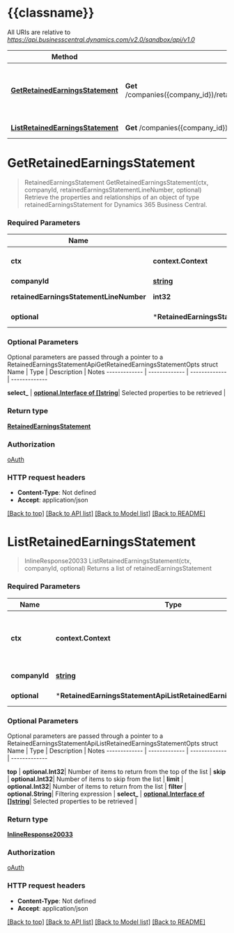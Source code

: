 # {{classname}}

All URIs are relative to *https://api.businesscentral.dynamics.com/v2.0/sandbox/api/v1.0*

Method | HTTP request | Description
------------- | ------------- | -------------
[**GetRetainedEarningsStatement**](RetainedEarningsStatementApi.md#GetRetainedEarningsStatement) | **Get** /companies({company_id})/retainedEarningsStatement({retainedEarningsStatement_lineNumber}) | Retrieve the properties and relationships of an object of type retainedEarningsStatement for Dynamics 365 Business Central.
[**ListRetainedEarningsStatement**](RetainedEarningsStatementApi.md#ListRetainedEarningsStatement) | **Get** /companies({company_id})/retainedEarningsStatement | Returns a list of retainedEarningsStatement

# **GetRetainedEarningsStatement**
> RetainedEarningsStatement GetRetainedEarningsStatement(ctx, companyId, retainedEarningsStatementLineNumber, optional)
Retrieve the properties and relationships of an object of type retainedEarningsStatement for Dynamics 365 Business Central.

### Required Parameters

Name | Type | Description  | Notes
------------- | ------------- | ------------- | -------------
 **ctx** | **context.Context** | context for authentication, logging, cancellation, deadlines, tracing, etc.
  **companyId** | [**string**](.md)| id for company | 
  **retainedEarningsStatementLineNumber** | **int32**| lineNumber for retainedEarningsStatement | 
 **optional** | ***RetainedEarningsStatementApiGetRetainedEarningsStatementOpts** | optional parameters | nil if no parameters

### Optional Parameters
Optional parameters are passed through a pointer to a RetainedEarningsStatementApiGetRetainedEarningsStatementOpts struct
Name | Type | Description  | Notes
------------- | ------------- | ------------- | -------------


 **select_** | [**optional.Interface of []string**](string.md)| Selected properties to be retrieved | 

### Return type

[**RetainedEarningsStatement**](retainedEarningsStatement.md)

### Authorization

[oAuth](../README.md#oAuth)

### HTTP request headers

 - **Content-Type**: Not defined
 - **Accept**: application/json

[[Back to top]](#) [[Back to API list]](../README.md#documentation-for-api-endpoints) [[Back to Model list]](../README.md#documentation-for-models) [[Back to README]](../README.md)

# **ListRetainedEarningsStatement**
> InlineResponse20033 ListRetainedEarningsStatement(ctx, companyId, optional)
Returns a list of retainedEarningsStatement

### Required Parameters

Name | Type | Description  | Notes
------------- | ------------- | ------------- | -------------
 **ctx** | **context.Context** | context for authentication, logging, cancellation, deadlines, tracing, etc.
  **companyId** | [**string**](.md)| id for company | 
 **optional** | ***RetainedEarningsStatementApiListRetainedEarningsStatementOpts** | optional parameters | nil if no parameters

### Optional Parameters
Optional parameters are passed through a pointer to a RetainedEarningsStatementApiListRetainedEarningsStatementOpts struct
Name | Type | Description  | Notes
------------- | ------------- | ------------- | -------------

 **top** | **optional.Int32**| Number of items to return from the top of the list | 
 **skip** | **optional.Int32**| Number of items to skip from the list | 
 **limit** | **optional.Int32**| Number of items to return from the list | 
 **filter** | **optional.String**| Filtering expression | 
 **select_** | [**optional.Interface of []string**](string.md)| Selected properties to be retrieved | 

### Return type

[**InlineResponse20033**](inline_response_200_33.md)

### Authorization

[oAuth](../README.md#oAuth)

### HTTP request headers

 - **Content-Type**: Not defined
 - **Accept**: application/json

[[Back to top]](#) [[Back to API list]](../README.md#documentation-for-api-endpoints) [[Back to Model list]](../README.md#documentation-for-models) [[Back to README]](../README.md)

